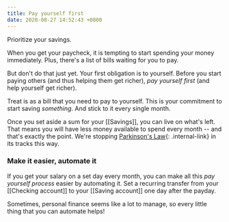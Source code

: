 ```yaml
---
title: Pay yourself first
date: 2020-08-27 14:52:43 +0800
---
```


Prioritize your savings.

When you get your paycheck, it is tempting to start spending your money immediately. Plus, there's a list of bills waiting for you to pay.

But don't do that just yet. Your first obligation is to yourself. Before you start paying others (and thus helping them get richer), *pay yourself first* (and help yourself get richer).

Treat is as a bill that you need to pay to yourself. This is your commitment to start saving *something*. And stick to it every single month.

Once you set aside a sum for your [[Savings]], you can live on what's left. That means you will have less money available to spend every month -- and that's exactly the point. We're stopping [Parkinson's Law](https://howtomanage.money/parkinsons%20law){: .internal-link} in its tracks this way. 

### Make it easier, automate it
If you get your salary on a set day every month, you can make all this *pay yourself process* easier by automating it. Set a recurring transfer from your [[Checking account]] to your [[Saving account]] one day after the payday.

Sometimes, personal finance seems like a lot to manage, so every little thing that you can automate helps!